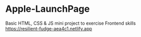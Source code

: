 # Apple-LaunchPage
Basic HTML, CSS &amp; JS mini project to exercise Frontend skills
https://resilient-fudge-aea4c1.netlify.app
